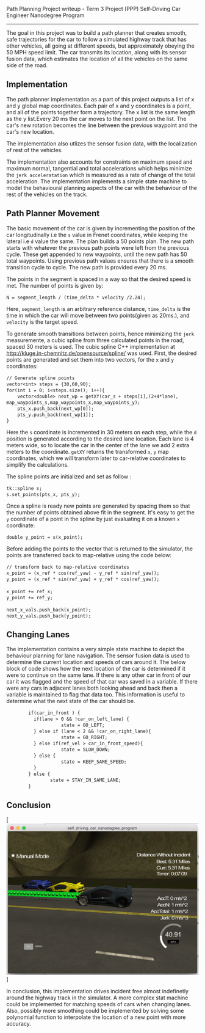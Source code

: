 
Path Planning Project writeup - Term 3 Project (PPP)
Self-Driving Car Engineer Nanodegree Program

---

The goal in this project was to build a path planner that creates smooth, safe trajectories for the car to follow a simulated highway track that has other vehicles, all going at different speeds, but approximately obeying the 50 MPH speed limit. The car transmits its location, along with its sensor fusion data, which estimates the location of all the vehicles on the same side of the road.

## Implementation
The path planner implementation as a part of this project outputs a list of x and y global map coordinates. Each pair of x and y coordinates is a point, and all of the points together form a trajectory. The x list is the same length as the y list.Every 20 ms the car moves to the next point on the list. The car's new rotation becomes the line between the previous waypoint and the car's new location.

The implementation also utlizes the sensor fusion data, with the localization of rest of the vehicles. 

The implementation also accounts for constraints on maximum speed and maximum normal, tangential and total accelerations which helps minimize the `jerk acceleratation` which is measured as a rate of change of the total acceleration. The implementation implements a simple state machine to model the behavioural planning aspects of the car with the behaviour of the rest of the vehicles on the track. 

## Path Planner Movement

The basic movement of the car is given by incrementing the position of the car longitudinally i.e the  `s` value in Frenet coordinates, while keeping the lateral i.e `d` value the same. The plan builds a 50 points plan. The new path starts with whatever the previous path points were left from the previous cycle. These get appended to new waypoints, until the new path has 50 total waypoints. Using previous path values ensures that there is a smooth transition cycle to cycle. The new path is provided every 20 ms.

The points in the segment is spaced in a way so that the desired speed is met. The number of points is given by:
 
```
N = segment_length / (time_delta * velocity /2.24);
```

Here, `segment_length` is an arbitrary reference distance, `time_delta` is the time in which the car will move between two points(given as 20ms.), and `velocity` is the target speed.


To generate smooth transitions between points, hence minimizing the `jerk` measuremente, a cubic spline from three calculated points in the road, spaced 30 meters is used. The cubic spline C++ implementation at http://kluge.in-chemnitz.de/opensource/spline/ was  used. First, the desired points are generated and set them into two vectors, for the `x` and `y` coordinates:

```
// Generate spline points
vector<int> steps = {30,60,90};
for(int i = 0; i<steps.size(); i++){
    vector<double> next_wp = getXY(car_s + steps[i],(2+4*lane), map_waypoints_s,map_waypoints_x,map_waypoints_y);
    pts_x.push_back(next_wp[0]);
    pts_y.push_back(next_wp[1]);
}
```

Here the `s` coordinate is incremented in 30 meters on each step, while the `d` position is generated according to the desired lane location. Each lane is 4 meters wide, so to locate the car in the center of the lane we add 2 extra meters to the coordinate. `getXY` returns the transformed `x`, `y` map coordinates, which we will transform later to car-relative coordinates to simplify the calculations.

The spline points are initialized and set as follow :
```
tk::spline s;
s.set_points(pts_x, pts_y);
```

Once a spline is ready new points are generated by spacing them so that the number of points obtained above fit in the segment. It's easy to get the `y` coordinate of a point in the 
spline by just evaluating it on a known `x` coordinate:
```
double y_point = s(x_point);
```
 
Before adding the points to the vector that is returned to the simulator, the points are transferred back to map-relative using the code below:
 ```
// transform back to map-relative coordinates
x_point = (x_ref * cos(ref_yaw) - y_ref * sin(ref_yaw));
y_point = (x_ref * sin(ref_yaw) + y_ref * cos(ref_yaw));

x_point += ref_x;
y_point += ref_y;

next_x_vals.push_back(x_point);
next_y_vals.push_back(y_point);
```

## Changing Lanes

The implementation contains a very simple state machine to depict the behaviour planning for lane navigation. The sensor fusion data is used to determine the current location and speeds of cars around it. The below block of code shows how the next location of the car is determined if it were to continue on the same lane. If there is any other car in front of our car it was flagged and the speed of that car was saved in a variable. If there were any cars in adjacent lanes both looking ahead and back then a variable is maintained to flag that data too. This information is useful to determine what the next state of the car should be.
```
        if(car_in_front ) {
          if(lane > 0 && !car_on_left_lane) {
                    state = GO_LEFT;
          } else if (lane < 2 && !car_on_right_lane){
                    state = GO_RIGHT;
          } else if(ref_vel > car_in_front_speed){
                    state = SLOW_DOWN;
          } else {
                    state = KEEP_SAME_SPEED;
          }
        } else {
                state = STAY_IN_SAME_LANE;
        }
```
## Conclusion
[![Displaying the total statistics collected from the simulator by letting the car run across the simulated high way track for a complete loop of around 4.4 miles with any incident like collison, jert acceleration etc.](https://github.com/bhatiarajesh/CarND-Path-Planning-Project/raw/master/out/CarND-Path-Planning-Project.png)]

In conclusion, this implementation drives incident free almost indefinetly around the highway track in the simulator. A more complex stat machine could be implemented for matching speeds of cars when changing lanes. Also, possibly more smoothing could be implemented by solving some polynomial function to interpolate the location of a new point with more accuracy.
 

